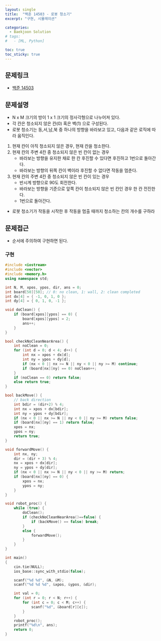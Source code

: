 ```yaml
---
layout: single
title:  "백준 14503 - 로봇 청소기"
excerpt: "구현, 시뮬레이션"

categories:
  - Baekjoon Solution
# tags:
#   - [ML, Python]

toc: true
toc_sticky: true
---
```


## 문제링크
- [백준 14503](https://www.acmicpc.net/problem/14503)

## 문제설명
- N x M 크기의 방이 1 x 1 크기의 정사각형으로 나누어져 있다.
- 각 칸은 청소되지 않은 칸(0) 혹은 벽(1) 으로 구성된다.
- 로봇 청소기는 동,서,남,북 중 하나의 방향을 바라보고 있고, 다음과 같은 로직에 따라 움직인다.
1. 현재 칸이 아직 청소되지 않은 경우, 현재 칸을 청소한다.
2. 현재 칸의 주변 4칸 중 청소되지 않은 빈 칸이 없는 경우
    - 바라보는 방향을 유지한 채로 한 칸 후진할 수 있다면 후진하고 1번으로 돌아간다.
    - 바라보는 방향의 뒤쪽 칸이 벽이라 후진할 수 없다면 작동을 멈춘다.
3. 현재 칸의 주변 4칸 중 청소되지 않은 빈 칸이 있는 경우
    - 반시계 방향으로 90도 회전한다.
    - 바라보는 방향을 기준으로 앞쪽 칸이 청소되지 않은 빈 칸인 경우 한 칸 전진한다.
    - 1번으로 돌아간다.
- 로봇 청소기가 작동을 시작한 후 작동을 멈출 때까지 청소하는 칸의 개수를 구하라

## 문제접근
- 순서에 주의하여 구현하면 된다.

### 구현
```c++
#include <iostream>
#include <vector>
#include <memory.h>
using namespace std;

int N, M, xpos, ypos, dir, ans = 0;
int board[50][50]; // 0: no clean, 1: wall, 2: clean completed
int dx[4] = { -1, 0, 1, 0 };
int dy[4] = { 0, 1, 0, -1 };

void doClean() {
	if (board[xpos][ypos] == 0) {
		board[xpos][ypos] = 2;
		ans++;
	}
}

bool checkNoCleanNearArea() {
	int noClean = 0;
	for (int d = 0; d < 4; d++) {
		int nx = xpos + dx[d];
		int ny = ypos + dy[d];
		if (nx < 0 || nx >= N || ny < 0 || ny >= M) continue;
		if (board[nx][ny] == 0) noClean++;
	}
	if (noClean == 0) return false;
	else return true;
}

bool backMove() {
	// back direction
	int bdir = (dir+2) % 4;
	int nx = xpos + dx[bdir];
	int ny = ypos + dy[bdir];
	if (nx < 0 || nx >= N || ny < 0 || ny >= M) return false;
	if (board[nx][ny] == 1) return false;
	xpos = nx;
	ypos = ny;
	return true;
}

void forwardMove() {
	int nx, ny;
	dir = (dir + 3) % 4;
	nx = xpos + dx[dir];
	ny = ypos + dy[dir];
	if (nx < 0 || nx >= N || ny < 0 || ny >= M) return;
	if (board[nx][ny] == 0) {
		xpos = nx;
		ypos = ny;
	}
}

void robot_proc() {
	while (true) {
		doClean();
		if (checkNoCleanNearArea()==false) {
			if (backMove() == false) break;
		}
		else {
			forwardMove();
		}
	}
}

int main()
{
	cin.tie(NULL);
	ios_base::sync_with_stdio(false);

	scanf("%d %d", &N, &M);
	scanf("%d %d %d", &xpos, &ypos, &dir);

	int val = 0;
	for (int r = 0; r < N; r++) {
		for (int c = 0; c < M; c++) {
			scanf("%d", &board[r][c]);
		}
	}
	robot_proc();
	printf("%d\n", ans);
	return 0;
}
```



